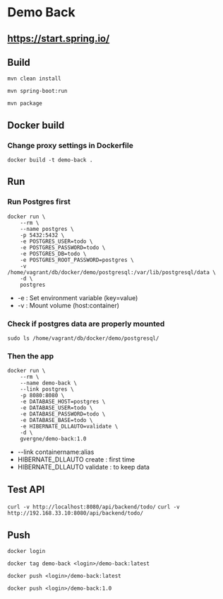 # Demo Back

## https://start.spring.io/

## Build

```mvn clean install```

```mvn spring-boot:run```

```mvn package```

## Docker build

### Change proxy settings in Dockerfile

```docker build -t demo-back .```

## Run

### Run Postgres first

```
docker run \
	--rm \
	--name postgres \
	-p 5432:5432 \
	-e POSTGRES_USER=todo \
    -e POSTGRES_PASSWORD=todo \
    -e POSTGRES_DB=todo \
    -e POSTGRES_ROOT_PASSWORD=postgres \
    -v /home/vagrant/db/docker/demo/postgresql:/var/lib/postgresql/data \
    -d \
	postgres
```

- -e : Set environment variable (key=value)
- -v : Mount volume (host:container)

### Check if postgres data are properly mounted

```sudo ls /home/vagrant/db/docker/demo/postgresql/```

### Then the app

```
docker run \
    --rm \
    --name demo-back \
    --link postgres \
    -p 8080:8080 \
    -e DATABASE_HOST=postgres \
    -e DATABASE_USER=todo \
    -e DATABASE_PASSWORD=todo \
    -e DATABASE_BASE=todo \
    -e HIBERNATE_DLLAUTO=validate \
    -d \
    gvergne/demo-back:1.0
```

- --link containername:alias
- HIBERNATE_DLLAUTO create : first time
- HIBERNATE_DLLAUTO validate : to keep data


## Test API

```curl -v http://localhost:8080/api/backend/todo/```
```curl -v http://192.168.33.10:8080/api/backend/todo/```

## Push

```docker login```

```docker tag demo-back <login>/demo-back:latest```

```docker push <login>/demo-back:latest```
    
```docker push <login>/demo-back:1.0```
